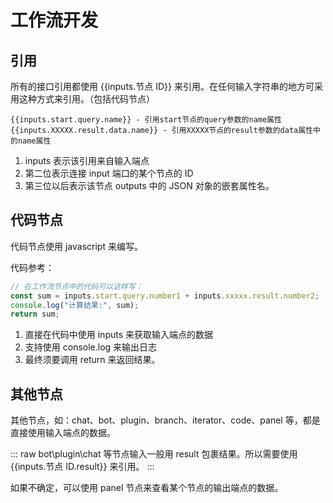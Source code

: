 # 工作流开发

## 引用

所有的接口引用都使用 <span v-pre>{{inputs.节点 ID}}</span> 来引用。在任何输入字符串的地方可采用这种方式来引用。（包括代码节点）

```
{{inputs.start.query.name}} - 引用start节点的query参数的name属性
{{inputs.XXXXX.result.data.name}} - 引用XXXXX节点的result参数的data属性中的name属性
```

1. inputs 表示该引用来自输入端点
2. 第二位表示连接 input 端口的某个节点的 ID
3. 第三位以后表示该节点 outputs 中的 JSON 对象的嵌套属性名。

## 代码节点

代码节点使用 javascript 来编写。

代码参考：

```js
// 在工作流节点中的代码可以这样写：
const sum = inputs.start.query.number1 + inputs.xxxxx.result.number2;
console.log("计算结果:", sum);
return sum;
```

1. 直接在代码中使用 inputs 来获取输入端点的数据
2. 支持使用 console.log 来输出日志
3. 最终须要调用 return 来返回结果。

## 其他节点

其他节点，如：chat、bot、plugin、branch、iterator、code、panel 等，都是直接使用输入端点的数据。

::: raw
bot\\plugin\\chat 等节点输入一般用 result 包裹结果。所以需要使用 <span v-pre>{{inputs.节点 ID.result}}</span> 来引用。
:::

如果不确定，可以使用 panel 节点来查看某个节点的输出端点的数据。
